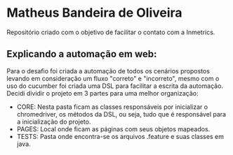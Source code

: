 # Matheus Bandeira de Oliveira
Repositório criado com o objetivo de facilitar o contato com a Inmetrics.

<p><h2>Explicando a automação em web:</h2></p>
  <p>Para o desafio foi criada a automação de todos os cenários propostos levando em consideração um fluxo "correto" e "incorreto", mesmo com o uso do cucumber foi criada uma DSL para facilitar a escrita da automação. Decidi dividir o projeto em 3 partes para uma melhor organização:</p>
   <ul> 
   <li>CORE: Nesta pasta ficam as classes responsáveis por inicializar o chromedriver, os métodos da DSL, ou seja, tudo que é responsável para a inicialização do projeto.</li>
   <li>PAGES: Local onde ficam as páginas com seus objetos mapeados.</li>
   <li>TESTS: Pasta onde encontra-se os arquivos .feature e suas classes em java.</li>
  </ul>
